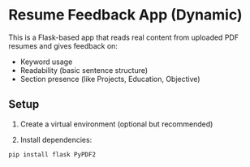 # Resume Feedback App (Dynamic)

This is a Flask-based app that reads real content from uploaded PDF resumes and gives feedback on:

- Keyword usage
- Readability (basic sentence structure)
- Section presence (like Projects, Education, Objective)

## Setup

1. Create a virtual environment (optional but recommended)

2. Install dependencies:
```bash
pip install flask PyPDF2
